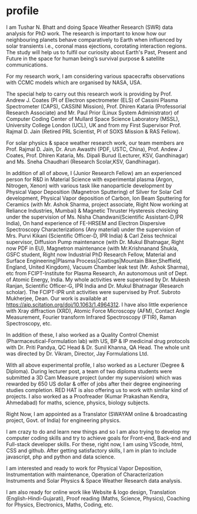 # profile

I am Tushar N. Bhatt and doing Space Weather Research (SWR) data analysis for PhD work. The research is important to know how our neighbouring planets behave comparatively to Earth when influenced by solar transients i.e., coronal mass ejections, corotating interaction regions. The study will help us to fulfil our curiosity about Earth's Past, Present and Future in the space for human being’s survival purpose & satellite communications. 

For my research work, I am considering various spacecrafts observations with CCMC models which are organised by NASA, USA.

The special help to carry out this research work is providing by Prof. Andrew J. Coates (PI of Electron spectrometer (ELS) of Cassini Plasma Spectrometer (CAPS), CASSINI Mission), Prof. Dhiren Kataria (Professorial Research Associate) and Mr. Paul Prior (Linux System Administrator) of Computer Coding Center of Mullard Space Science Laboratory (MSSL), University College London (UCL), UK and from my First Supervisor Prof. Rajmal D. Jain (Retired PRL Scientist, PI of SOXS Mission & RAS Fellow).

For solar physics & space weather research work, our team members are Prof. Rajmal D. Jain, Dr. Arun Awasthi (PDF, USTC, China), Prof. Andew J Coates, Prof. Dhiren Kataria, Ms. Dipali Burud (Lecturer, KSV, Gandhinagar) and Ms. Sneha Chaudhari (Research Scolar,KSV, Gandhinagar).
 
In addition of all of above, I (Junior Research Fellow) am an experienced person for R&D in Material Science with experimental plasma (Argon, Nitrogen, Xenon) with various task like nanoparticle development by Physical Vapor Deposition (Magnetron Sputtering) of Silver for Solar Cell development, Physical Vapor deposition of Carbon, Ion Beam Sputtering for Ceramics (with Mr. Ashok Sharma, project associate, Right Now working at Reliance Industries, Mumbai) & Magnetic Thruster Hysteresis checking under the supervision of Ms. Nisha Chandwani(Scientific Assistant-D,IPR India), On hand experience of FE-HRSEM and Electron Dispersive Spectroscopy Characterizations (Any material) under the supervision of Mrs. Purvi Kikani (Scientific Officer-D, IPR India) & Carl Zeiss technical supervisor, Diffusion Pump maintenance (with Dr. Mukul Bhatnagar, Right now PDF in EU), Magnetron maintenance (with Mr.Krishnanand Shukla, GSFC student, Right now Industrial PhD Research Fellow, Material and Surface Engineering|Plasma Process|Coatings|Mountain Biker,Sheffield, England, United Kingdom), Vacuum Chamber leak test (Mr. Ashok Sharma), etc from FCIPT-Institute for Plasma Research, An autonomous unit of Dept. of Atomic Energy, India. My whole activities were supervised by Dr. Mukesh Ranjan, Scientific Officer-G, IPR India and Dr. Mukul Bhatnagar (Research scholar). The FCIPT-IPR unit activities were supervised by Prof. Subroto Mukherjee, Dean. Our work is available at https://aip.scitation.org/doi/10.1063/1.4964312. I have also little experience with Xray diffraction (XRD), Atomic Force Microscopy (AFM), Contact Angle Measurement, Fourier transform Infrared Spectroscopy (FTIR), Raman Spectroscopy, etc.

In addition of these, I also worked as a Quality Control Chemist (Pharmaceutical-Formulation lab) with US, BP & IP medicinal drug protocols with Dr. Priti Pandya, QC Head & Dr. Sunil Khanna, QA Head. The whole unit was directed by Dr. Vikram, Director, Jay Formulations Ltd.

With all above experimental profile, I also worked as a Lecturer (Degree & Diploma). During lecturer post, a team of two diploma students were submitted a 3D Cam Measure project (under my supervision) which was rewarded by 650 US dollar & offer of jobs after their degree engineering studies completion. RED HAT is also offering us to work with similar kind of projects. I also worked as a Proofreader (Kumar Prakashan Kendra, Ahmedabad) for maths, science, physics, biology subjects.

Right Now, I am appointed as a Translator (SWAYAM online & broadcasting project, Govt. of India) for engineering physics.

I am crazy to do and learn new things and so I am also trying to develop my computer coding skills and try to achieve goals for Front-end, Back-end and Full-stack developer skills. For these, right now, I am using VScode, html, CSS and github. After getting satisfactory skills, I am in plan to include javascript, php and python and data science. 

I am interested and ready to work for Physical Vapor Deposition, Instrumentation with maintenance, Operation of Characterization Instruments and Solar Physics & Space Weather Research data analysis. 

I am also ready for online work like Website & logo design, Translation (English-Hindi-Gujarati), Proof reading (Maths, Science, Physics), Coaching for Physics, Electronics, Maths, Coding, etc.
